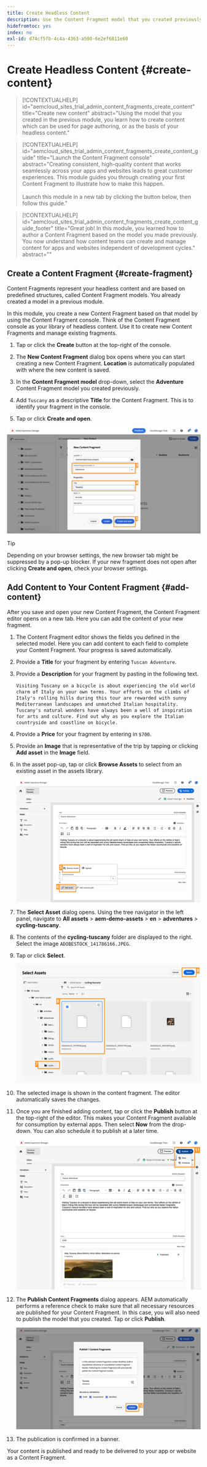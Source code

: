 ```yaml
---
title: Create Headless Content
description: Use the Content Fragment model that you created previously to create content which can be used for page authoring, or as the basis for your headless content.
hidefromtoc: yes
index: no
exl-id: d74cf5fb-4c4a-4363-a500-6e2ef6811e60
---
```


# Create Headless Content {#create-content}

>[!CONTEXTUALHELP]
>id="aemcloud_sites_trial_admin_content_fragments_create_content"
>title="Create new content"
>abstract="Using the model that you created in the previous module, you learn how to create content which can be used for page authoring, or as the basis of your headless content."

>[!CONTEXTUALHELP]
>id="aemcloud_sites_trial_admin_content_fragments_create_content_guide"
>title="Launch the Content Fragment console"
>abstract="Creating consistent, high-quality content that works seamlessly across your apps and websites leads to great customer experiences. This module guides you through creating your first Content Fragment to illustrate how to make this happen.<br><br>Launch this module in a new tab by clicking the button below, then follow this guide."

>[!CONTEXTUALHELP]
>id="aemcloud_sites_trial_admin_content_fragments_create_content_guide_footer"
>title="Great job! In this module, you learned how to author a Content Fragment based on the model you made previously. You now understand how content teams can create and manage content for apps and websites independent of development cycles."
>abstract=""

## Create a Content Fragment {#create-fragment}

Content Fragments represent your headless content and are based on predefined structures, called Content Fragment models. You already created a model in a previous module.

In this module, you create a new Content Fragment based on that model by using the Content Fragment console. Think of the Content Fragment console as your library of headless content. Use it to create new Content Fragments and manage existing fragments.

1. Tap or click the **Create** button at the top-right of the console.

1. The **New Content Fragment** dialog box opens where you can start creating a new Content Fragment. **Location** is automatically populated with where the new content is saved.

1. In the **Content Fragment model** drop-down, select the **Adventure** Content Fragment model you created previously.

1. Add `Tuscany` as a descriptive **Title** for the Content Fragment. This is to identify your fragment in the console.

1. Tap or click **Create and open**.

![Creating a new Content Fragment](assets/do-not-localize/create-content.png)

>[!TIP]
>
>Depending on your browser settings, the new browser tab might be suppressed by a pop-up blocker. If your new fragment does not open after clicking **Create and open**, check your browser settings.

## Add Content to Your Content Fragment {#add-content}

After you save and open your new Content Fragment, the Content Fragment editor opens on a new tab. Here you can add the content of your new fragment.

1. The Content Fragment editor shows the fields you defined in the selected model. Here you can add content to each field to complete your Content Fragment. Your progress is saved automatically.

1. Provide a **Title** for your fragment by entering `Tuscan Adventure`.

1. Provide a **Description** for your fragment by pasting in the following text.

   ```text
   Visiting Tuscany on a bicycle is about experiencing the old world charm of Italy on your own terms. Your efforts on the climbs of Italy's rolling hills during this tour are rewarded with sunny Mediterranean landscapes and unmatched Italian hospitality. Tuscany's natural wonders have always been a well of inspiration for arts and culture. Find out why as you explore the Italian countryside and coastline on bicycle.
   ```

1. Provide a **Price** for your fragment by entering in `$700`.

1. Provide an **Image** that is representative of the trip by tapping or clicking **Add asset** in the **Image** field.

1. In the asset pop-up, tap or click **Browse Assets** to select from an existing asset in the assets library.

   ![Add asset](assets/do-not-localize/add-asset.png)

1. The **Select Asset** dialog opens. Using the tree navigator in the left panel, navigate to **All assets** &gt; **aem-demo-assets** &gt; **en** &gt; **adventures** &gt; **cycling-tuscany**.

1. The contents of the **cycling-tuscany** folder are displayed to the right. Select the image `ADOBESTOCK_141786166.JPEG`.

1. Tap or click **Select**.

   ![Select asset](assets/do-not-localize/select-asset.png)

1. The selected image is shown in the content fragment. The editor automatically saves the changes.

1. Once you are finished adding content, tap or click the **Publish** button at the top-right of the editor. This makes your Content Fragment available for consumption by external apps. Then select **Now** from the drop-down. You can also schedule it to publish at a later time.

   ![Publish content](assets/do-not-localize/publish.png)

1. The **Publish Content Fragments** dialog appears. AEM automatically performs a reference check to make sure that all necessary resources are published for your Content Fragment. In this case, you will also need to publish the model that you created. Tap or click **Publish**.

   ![Publish and reference check](assets/do-not-localize/publish-confirm.png)

1. The publication is confirmed in a banner.

Your content is published and ready to be delivered to your app or website as a Content Fragment.
